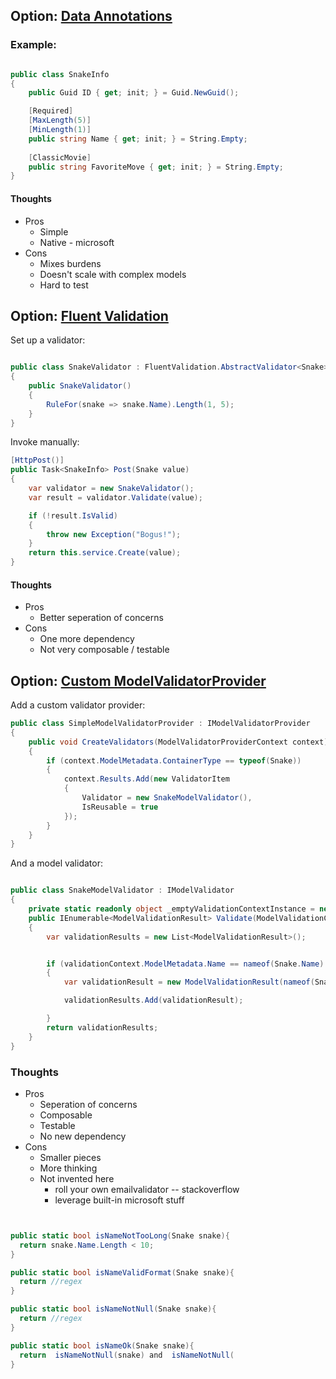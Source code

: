 


## Option: [Data Annotations](https://docs.microsoft.com/en-us/dotnet/api/system.componentmodel.dataannotations)

### Example:

```csharp

public class SnakeInfo
{
	public Guid ID { get; init; } = Guid.NewGuid();

	[Required]
	[MaxLength(5)]
	[MinLength(1)]
	public string Name { get; init; } = String.Empty;
	
	[ClassicMovie]
	public string FavoriteMove { get; init; } = String.Empty;
}

```

#### Thoughts
* Pros
  - Simple
  - Native - microsoft
* Cons
  - Mixes burdens
  - Doesn't scale with complex models
  - Hard to test





## Option: [Fluent Validation](https://docs.fluentvalidation.net/)

Set up a validator:
```csharp

public class SnakeValidator : FluentValidation.AbstractValidator<Snake>
{
    public SnakeValidator()
    {
        RuleFor(snake => snake.Name).Length(1, 5);
    }
}

```

Invoke manually:
```csharp
[HttpPost()]
public Task<SnakeInfo> Post(Snake value)
{
	var validator = new SnakeValidator();
	var result = validator.Validate(value);

	if (!result.IsValid)
	{
		throw new Exception("Bogus!");
	}
	return this.service.Create(value);
}
```

#### Thoughts
* Pros
  - Better seperation of concerns
* Cons
  - One more dependency
  - Not very composable / testable
  




## Option: [Custom ModelValidatorProvider](https://docs.microsoft.com/en-us/dotnet/api/system.web.mvc.modelvalidatorprovider)

Add a custom validator provider:
```csharp
public class SimpleModelValidatorProvider : IModelValidatorProvider
{
    public void CreateValidators(ModelValidatorProviderContext context)
    {
        if (context.ModelMetadata.ContainerType == typeof(Snake))
        {
            context.Results.Add(new ValidatorItem
            {
                Validator = new SnakeModelValidator(),
                IsReusable = true
            });
        }
    }
}

```

And a model validator:

```csharp

public class SnakeModelValidator : IModelValidator
{
    private static readonly object _emptyValidationContextInstance = new object();
    public IEnumerable<ModelValidationResult> Validate(ModelValidationContext validationContext)
    {
        var validationResults = new List<ModelValidationResult>();


        if (validationContext.ModelMetadata.Name == nameof(Snake.Name) && String.IsNullOrEmpty((string?)validationContext.Model))
        {
            var validationResult = new ModelValidationResult(nameof(Snake.Name), "Name is required");

            validationResults.Add(validationResult);

        }
        return validationResults;
    }
}
```



### Thoughts
* Pros
  - Seperation of concerns
  - Composable
  - Testable
  - No new dependency
* Cons 
  - Smaller pieces
  - More thinking
  - Not invented here
    * roll your own emailvalidator -- stackoverflow 
	* leverage built-in microsoft stuff
  
  
```csharp


public static bool isNameNotTooLong(Snake snake){
  return snake.Name.Length < 10;
}

public static bool isNameValidFormat(Snake snake){
  return //regex
}

public static bool isNameNotNull(Snake snake){
  return //regex
}

public static bool isNameOk(Snake snake){
  return  isNameNotNull(snake) and	isNameNotNull(
}



```